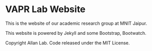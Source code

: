 # VAPR Lab Website

This is the website of our academic research group at MNIT Jaipur.

This website is powered by Jekyll and some Bootstrap, Bootwatch. 

Copyright Allan Lab. Code released under the MIT License.

